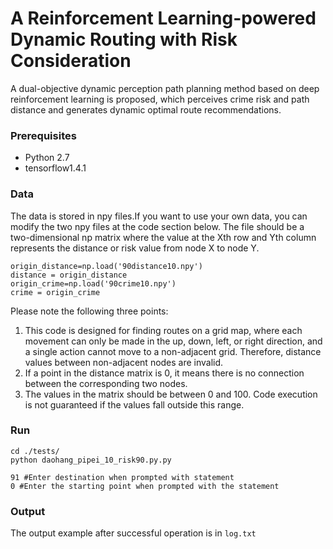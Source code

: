 # A Reinforcement Learning-powered Dynamic Routing with Risk Consideration
A dual-objective dynamic perception path planning method based on deep reinforcement learning is proposed, which perceives crime risk and path distance and generates dynamic optimal route recommendations.
### Prerequisites

- Python 2.7
- tensorflow1.4.1

### Data

The data is stored in npy files.If you want to use your own data, you can modify the two npy files at the code section below. The file should be a two-dimensional np matrix where the value at the Xth row and Yth column represents the distance or risk value from node X to node Y. 

```
origin_distance=np.load('90distance10.npy')
distance = origin_distance
origin_crime=np.load('90crime10.npy')
crime = origin_crime
```

Please note the following three points:
1. This code is designed for finding routes on a grid map, where each movement can only be made in the up, down, left, or right direction, and a single action cannot move to a non-adjacent grid. Therefore, distance values between non-adjacent nodes are invalid.
2. If a point in the distance matrix is 0, it means there is no connection between the corresponding two nodes.
3. The values in the matrix should be between 0 and 100. Code execution is not guaranteed if the values fall outside this range.

### Run
```
cd ./tests/
python daohang_pipei_10_risk90.py.py

91 #Enter destination when prompted with statement 
0 #Enter the starting point when prompted with the statement 

```


### Output

The output example after successful operation is in ```log.txt```

